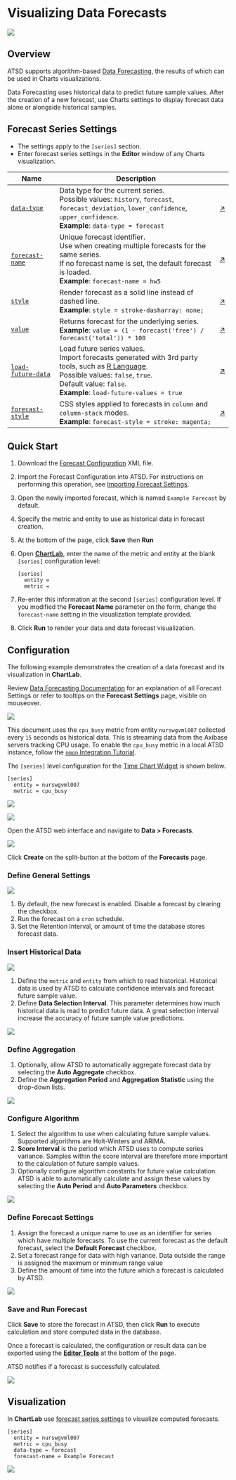 # Visualizing Data Forecasts

![](./images/charts-forecast.png)

## Overview

ATSD supports algorithm-based [Data Forecasting](https://axibase.com/docs/atsd/forecasting/), the results of which can be used in Charts visualizations.

Data Forecasting uses historical data to predict future sample values. After the creation of a new forecast, use Charts settings to display forecast data alone or alongside historical samples.

## Forecast Series Settings

* The settings apply to the `[series]` section.
* Enter forecast series settings in the **Editor** window of any Charts visualization.

Name | Description | &nbsp;
--|--|--
<a name="data-type"></a>[`data-type`](#data-type)|Data type for the current series.<br>Possible values: `history`, `forecast`, `forecast_deviation`, `lower_confidence`, `upper_confidence`.<br>**Example**: `data-type = forecast`|[↗](https://apps.axibase.com/chartlab/cb49fd2f)|
<a name="forecast-name"></a>[`forecast-name`](#forecast-name)|Unique forecast identifier.<br>Use when creating multiple forecasts for the same series.<br>If no forecast name is set, the default forecast is loaded.<br>**Example**: `forecast-name = hw5`|[↗](https://apps.axibase.com/chartlab/8ec8d153)|
<a name="style"></a>[`style`](#style)|Render forecast as a solid line instead of dashed line.<br>**Example**: `style = stroke-dasharray: none;`|[↗](https://apps.axibase.com/chartlab/73f57d65)|
<a name="value"></a>[`value`](#value)|Returns forecast for the underlying series.<br>**Example**: `value = (1 - forecast('free') / forecast('total')) * 100`|[↗](https://apps.axibase.com/chartlab/b6a0aa28)|
<a name="load-future-data"></a>[`load-future-data`](#load-future-data)|Load future series values.<br>Import forecasts generated with 3rd party tools, such as [R Language](https://github.com/axibase/atsd-api-r/blob/master/README.md#atsd-r-package).<br>Possible values: `false`, `true`.<br>Default value: `false`. <br>**Example**: `load-future-values = true`|[↗](https://apps.axibase.com/chartlab/268cc442)|
<a name="forecast-style"></a>[`forecast-style`](#forecast-style)|CSS styles applied to forecasts in `column` and `column-stack` modes.<br>**Example**: `forecast-style = stroke: magenta;`|[↗](https://apps.axibase.com/chartlab/35aa293f)|

## Quick Start

1. Download the [Forecast Configuration](./resources/forecast-tutorial.xml) XML file.
1. Import the Forecast Configuration into ATSD. For instructions on performing this operation, see [Importing Forecast Settings](https://axibase.com/use-cases/tutorials/shared/import-forecast.html).
1. Open the newly imported forecast, which is named `Example Forecast` by default.
1. Specify the metric and entity to use as historical data in forecast creation.
1. At the bottom of the page, click **Save** then **Run**
1. Open [**ChartLab**](https://apps.axibase.com/chartlab/b3b920d9), enter the name of the metric and entity at the blank `[series]` configuration level:

    ```ls
    [series]
      entity =
      metric =
    ```
1. Re-enter this information at the second `[series]` configuration level. If you modified the **Forecast Name** parameter on the form, change the `forecast-name` setting in the visualization template provided.
1. Click **Run** to render your data and data forecast visualization.

## Configuration

The following example demonstrates the creation of a data forecast and its visualization in **ChartLab**.

Review [Data Forecasting Documentation](https://axibase.com/docs/atsd/forecasting/#general-settings) for
an explanation of all Forecast Settings or refer to tooltips on the **Forecast Settings** page, visible on mouseover.

![](./images/tooltip.png)

This document uses the `cpu_busy` metric from entity `nurswgvml007` collected every `15` seconds as historical data. This is streaming data from the Axibase servers tracking CPU usage. To enable the `cpu_busy` metric in a local ATSD instance, follow the [`nmon` Integration Tutorial](https://axibase.com/docs/atsd/integration/nmon/).

The `[series]` level configuration for the [Time Chart Widget](../widgets/time-chart/README.md) is shown below.

```ls
[series]
  entity = nurswgvml007
  metric = cpu_busy
```

![](./images/forecasting-3.png)

[![](../images/button.png)](https://apps.axibase.com/chartlab/9f17e65a)

Open the ATSD web interface and navigate to **Data > Forecasts**.

![](./images/data-forecasts-menu-1.png)

Click **Create** on the split-button at the bottom of the **Forecasts** page.

### Define General Settings

![](./images/general-settings-2.png)

1. By default, the new forecast is enabled. Disable a forecast by clearing the checkbox.
1. Run the forecast on a `cron` schedule.
1. Set the Retention Interval, or amount of time the database stores forecast data.

### Insert Historical Data

![](./images/historical-data.png)

1. Define the `metric` and `entity` from which to read historical. Historical data is used by ATSD to calculate confidence intervals and forecast future sample value.
1. Define **Data Selection Interval**. This parameter determines how much historical data is read to predict future data. A great selection interval increase the accuracy of future sample value predictions.

![](./images/selection-interval.png)

### Define Aggregation

1. Optionally, allow ATSD to automatically aggregate forecast data by selecting the **Auto Aggregate** checkbox.
1. Define the **Aggregation Period** and **Aggregation Statistic** using the drop-down lists.

![](./images/define-aggregation.png)

### Configure Algorithm

1. Select the algorithm to use when calculating future sample values. Supported algorithms are Holt-Winters and ARIMA.
1. **Score Interval** is the period which ATSD uses to compute series variance. Samples within the score interval are therefore more important to the calculation of future sample values.
1. Optionally configure algorithm constants for future value calculation. ATSD is able to automatically calculate and assign these values by selecting the **Auto Period** and **Auto Parameters** checkbox.

![](./images/configure-algorithm.png)

### Define Forecast Settings

1. Assign the forecast a unique name to use as an identifier for series which have multiple forecasts. To use the current forecast as the default forecast, select the **Default Forecast** checkbox.
1. Set a forecast range for data with high variance. Data outside the range is assigned the maximum or minimum range value
1. Define the amount of time into the future which a forecast is calculated by ATSD.

![](./images/forecast-settings-final.png)

### Save and Run Forecast

Click **Save** to store the forecast in ATSD, then click **Run** to execute calculation and store computed data in the database.

Once a forecast is calculated, the configuration or result data can be exported using the [**Editor Tools**](https://axibase.com/docs/atsd/forecasting/#editor-tools) at the bottom of the page.

ATSD notifies if a forecast is successfully calculated.

![](./images/forecast-stored.png)

## Visualization

In **ChartLab** use [forecast series settings](#forecast-series-settings) to visualize computed forecasts.

```ls
[series]
  entity = nurswgvml007
  metric = cpu_busy
  data-type = forecast
  forecast-name = Example Forecast
```

![](./images/forecasting-2.png)

